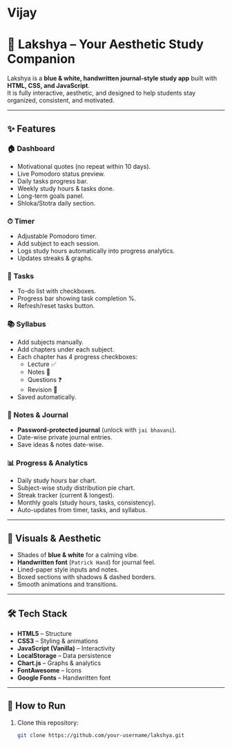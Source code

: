 # Vijay
# 📘 Lakshya – Your Aesthetic Study Companion

Lakshya is a **blue & white, handwritten journal-style study app** built with **HTML, CSS, and JavaScript**.  
It is fully interactive, aesthetic, and designed to help students stay organized, consistent, and motivated.

---

## ✨ Features

### 🏠 Dashboard
- Motivational quotes (no repeat within 10 days).
- Live Pomodoro status preview.
- Daily tasks progress bar.
- Weekly study hours & tasks done.
- Long-term goals panel.
- Shloka/Stotra daily section.

### ⏱ Timer
- Adjustable Pomodoro timer.
- Add subject to each session.
- Logs study hours automatically into progress analytics.
- Updates streaks & graphs.

### 📝 Tasks
- To-do list with checkboxes.
- Progress bar showing task completion %.
- Refresh/reset tasks button.

### 📚 Syllabus
- Add subjects manually.
- Add chapters under each subject.
- Each chapter has 4 progress checkboxes:
  - Lecture ✅
  - Notes 📝
  - Questions ❓
  - Revision 🔁
- Saved automatically.

### 📖 Notes & Journal
- **Password-protected journal** (unlock with `jai bhavani`).
- Date-wise private journal entries.
- Save ideas & notes date-wise.

### 📊 Progress & Analytics
- Daily study hours bar chart.
- Subject-wise study distribution pie chart.
- Streak tracker (current & longest).
- Monthly goals (study hours, tasks, consistency).
- Auto-updates from timer, tasks, and syllabus.

---

## 🎨 Visuals & Aesthetic
- Shades of **blue & white** for a calming vibe.
- **Handwritten font** (`Patrick Hand`) for journal feel.
- Lined-paper style inputs and notes.
- Boxed sections with shadows & dashed borders.
- Smooth animations and transitions.

---

## 🛠️ Tech Stack
- **HTML5** – Structure
- **CSS3** – Styling & animations
- **JavaScript (Vanilla)** – Interactivity
- **LocalStorage** – Data persistence
- **Chart.js** – Graphs & analytics
- **FontAwesome** – Icons
- **Google Fonts** – Handwritten font

---

## 🚀 How to Run
1. Clone this repository:
   ```bash
   git clone https://github.com/your-username/lakshya.git
